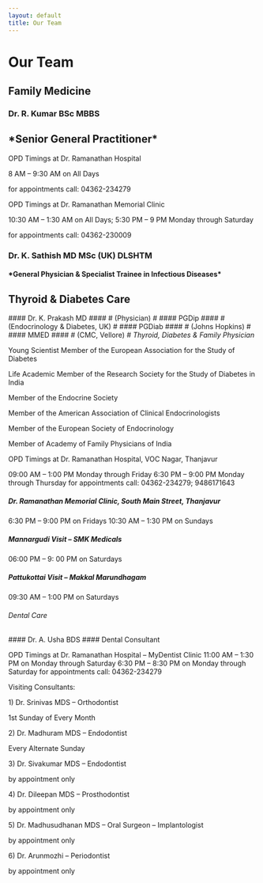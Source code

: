 ```yaml
---
layout: default
title: Our Team
---
```


<h1>Our Team </h1>
<h2>Family Medicine </h2>

<i class="fa fa-user-md fa-1x" aria-hidden="true"></i> 
<h3> Dr. R. Kumar BSc MBBS </h3>

<h2>*Senior General Practitioner*</h2>

OPD Timings at Dr. Ramanathan Hospital

8 AM – 9:30 AM on All Days

for appointments call: 04362-234279

OPD Timings at Dr. Ramanathan Memorial Clinic

10:30 AM – 1:30 AM on All Days;
5:30 PM – 9 PM Monday through Saturday

for appointments call: 04362-230009

 <h3><i class="fa fa-user-md fa-1x" aria-hidden="true"></i> Dr. K. Sathish MD MSc (UK)  DLSHTM </h3>

<h4>*General Physician & Specialist Trainee in Infectious Diseases*</h4>

## Thyroid & Diabetes Care ##

<i class="fa fa-user-md fa-1x" aria-hidden="true"></i> #### Dr. K. Prakash MD #### # (Physician) # #### PGDip #### # (Endocrinology & Diabetes, UK) # #### PGDiab #### # (Johns Hopkins) # #### MMED #### # (CMC, Vellore) #
*Thyroid, Diabetes & Family Physician*

<i class="fa fa-chevron-circle-right" aria-hidden="true"></i>Young Scientist Member of the European Association for the Study of Diabetes

<i class="fa fa-chevron-circle-right" aria-hidden="true"></i>Life Academic Member of the Research Society for the Study of Diabetes in India

<i class="fa fa-chevron-circle-right" aria-hidden="true"></i>Member of the Endocrine Society

<i class="fa fa-chevron-circle-right" aria-hidden="true"></i>Member of the American Association of Clinical Endocrinologists

<i class="fa fa-chevron-circle-right" aria-hidden="true"></i>Member of the European Society of Endocrinology

<i class="fa fa-chevron-circle-right" aria-hidden="true"></i>Member of Academy of Family Physicians of India

 

<i class="fa fa-quote-left fa-3x fa-pull-left fa-border" aria-hidden="true"></i> OPD Timings at Dr. Ramanathan Hospital, VOC Nagar, Thanjavur

09:00 AM – 1:00 PM Monday through Friday
6:30 PM – 9:00 PM Monday through Thursday
for appointments call: 04362-234279; 9486171643

##### Dr. Ramanathan Memorial Clinic, South Main Street, Thanjavur #####

6:30 PM – 9:00 PM on Fridays
10:30 AM – 1:30 PM on Sundays

##### Mannargudi Visit – SMK Medicals #####

06:00 PM – 9: 00 PM on Saturdays

##### Pattukottai Visit – Makkal Marundhagam ##### 

09:30 AM – 1:00 PM on Saturdays

###### Dental Care ###### 

<i class="fa fa-user-md fa-2x" aria-hidden="true"></i> #### Dr. A. Usha BDS  #### 
Dental Consultant

<i class="fa fa-quote-left fa-3x fa-pull-left fa-border" aria-hidden="true"></i> OPD Timings at Dr. Ramanathan Hospital – MyDentist Clinic
11:00 AM – 1:30 PM on Monday through Saturday
6:30 PM – 8:30 PM on Monday through Saturday
for appointments call: 04362-234279

Visiting Consultants:

<i class="fa fa-user-md fa-1g" aria-hidden="true"></i> 1) Dr. Srinivas MDS – Orthodontist

1st Sunday of Every Month

<i class="fa fa-user-md fa-1g" aria-hidden="true"></i> 2) Dr. Madhuram MDS – Endodontist

Every Alternate Sunday

<i class="fa fa-user-md fa-1g" aria-hidden="true"></i> 3) Dr. Sivakumar MDS – Endodontist

by appointment only

<i class="fa fa-user-md fa-1g" aria-hidden="true"></i> 4) Dr. Dileepan MDS – Prosthodontist

by appointment only

<i class="fa fa-user-md fa-1g" aria-hidden="true"></i> 5) Dr. Madhusudhanan MDS – Oral Surgeon – Implantologist

by appointment only

<i class="fa fa-user-md fa-1g" aria-hidden="true"></i> 6) Dr. Arunmozhi – Periodontist

by appointment only

